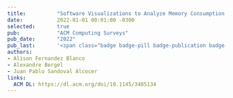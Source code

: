 ```yaml
---
title:          "Software Visualizations to Analyze Memory Consumption: A Literature Review"
date:           2022-01-01 00:01:00 -0300
selected:       true
pub:            "ACM Computing Surveys"
pub_date:       "2022"
pub_last:       '<span class="badge badge-pill badge-publication badge-primary">ACM CSUR</span><span class="badge badge-pill badge-publication badge-info">WoS</span> <span class="badge badge-pill badge-publication badge-success">Q1*</span>'
authors:
- Alison Fernandez Blanco
- Alexandre Bergel
- Juan Pablo Sandoval Alcocer
links:
  ACM DL: https://dl.acm.org/doi/10.1145/3485134
---
```

